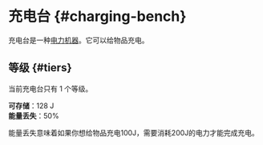 # 充电台 {#charging-bench}

充电台是一种[电力机器](/Electric-Machines#machines)。它可以给物品充电。

## 等级 {#tiers}

当前充电台只有 1 个等级。

**可存储**：128 J  
**能量丢失**：50%

能量丢失意味着如果你想给物品充电100J，需要消耗200J的电力才能完成充电。
